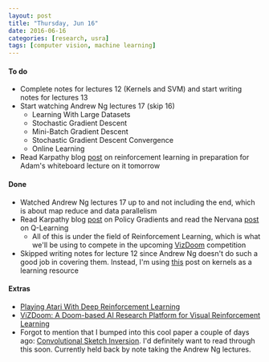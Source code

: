 ```yaml
---
layout: post
title: "Thursday, Jun 16"
date: 2016-06-16
categories: [research, usra]
tags: [computer vision, machine learning]
---
```

#### To do
- Complete notes for lectures 12 (Kernels and SVM) and start writing notes for lectures 13
- Start watching Andrew Ng lectures 17 (skip 16)
	- Learning With Large Datasets
	- Stochastic Gradient Descent
	- Mini-Batch Gradient Descent
	- Stochastic Gradient Descent Convergence
	- Online Learning
- Read Karpathy blog [post](http://karpathy.github.io/2016/05/31/rl/) on reinforcement learning in preparation for Adam's whiteboard lecture on it tomorrow

#### Done
- Watched Andrew Ng lectures 17 up to and not including the end, which is about map reduce and data parallelism
- Read Karpathy blog [post](http://karpathy.github.io/2016/05/31/rl/) on Policy Gradients and read the Nervana [post](https://www.nervanasys.com/demystifying-deep-reinforcement-learning/) on Q-Learning
	- All of this is under the field of Reinforcement Learning, which is what we'll be using to compete in the upcoming [VizDoom](http://vizdoom.cs.put.edu.pl/competition-cig-2016) competition
- Skipped writing notes for lecture 12 since Andrew Ng doesn't do such a good job in covering them. Instead, I'm using [this](https://alliance.seas.upenn.edu/~cis520/wiki/index.php?n=Lectures.Kernels) post on kernels as a learning resource

#### Extras
- [Playing Atari With Deep Reinforcement Learning](https://arxiv.org/pdf/1312.5602v1.pdf)
- [ViZDoom: A Doom-based AI Research Platform for Visual Reinforcement Learning](http://arxiv.org/pdf/1605.02097v1.pdf)
- Forgot to mention that I bumped into this cool paper a couple of days ago: [Convolutional Sketch Inversion](http://arxiv.org/pdf/1606.03073v1.pdf). I'd definitely want to read through this soon. Currently held back by note taking the Andrew Ng lectures.
